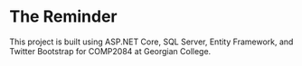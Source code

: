 <h1> The Reminder </h1>

<p>This project is built using ASP.NET Core, SQL Server, Entity Framework, and Twitter Bootstrap for COMP2084
    at Georgian College.</p>
